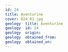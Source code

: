 ```yaml
---
id: 24 
title: Aventurine
cover: 024_01.jpg
geology  title: Aventurine
geology  id: 24
geology  origin: 
geology  obtained_from: 
geology  obtained_on:
---
```

